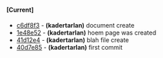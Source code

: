 
#### [Current]

#### 
 * [c6df8f3](../../commit/c6df8f3) - __(kadertarlan)__  document create
 * [1e48e52](../../commit/1e48e52) - __(kadertarlan)__ hoem page was created
 * [41d12e4](../../commit/41d12e4) - __(kadertarlan)__ blah file create
 * [40d7e85](../../commit/40d7e85) - __(kadertarlan)__ first commit
